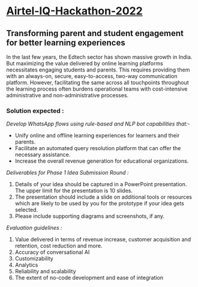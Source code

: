 # [Airtel-IQ-Hackathon-2022](https://www.techgig.com/hackathon/airteliq-edtech)

## Transforming parent and student engagement for better learning experiences

In the last few years, the Edtech sector has shown massive growth in India. But maximizing the value delivered by online learning platforms necessitates engaging students and parents. This requires providing them with an always-on, secure, easy-to-access, two-way communication platform. However, facilitating the same across all touchpoints throughout the learning process often burdens operational teams with cost-intensive administrative and non-administrative processes.

### Solution expected :

*Develop WhatsApp flows using rule-based and NLP bot capabilities that:-*

- Unify online and offline learning experiences for learners and their parents.
- Facilitate an automated query resolution platform that can offer the necessary assistance.
- Increase the overall revenue generation for educational organizations.

*Deliverables for Phase 1 Idea Submission Round :*

1. Details of your idea should be captured in a PowerPoint presentation. The upper limit for the presentation is 10 slides.
2. The presentation should include a slide on additional tools or resources which are likely to be used by you for the prototype if your idea gets selected.
3. Please include supporting diagrams and screenshots, if any.

*Evaluation guidelines :*

1. Value delivered in terms of revenue increase, customer acquisition and retention, cost reduction and more.
2. Accuracy of conversational AI
3. Customizability
4. Analytics
5. Reliability and scalability
6. The extent of no-code development and ease of integration
